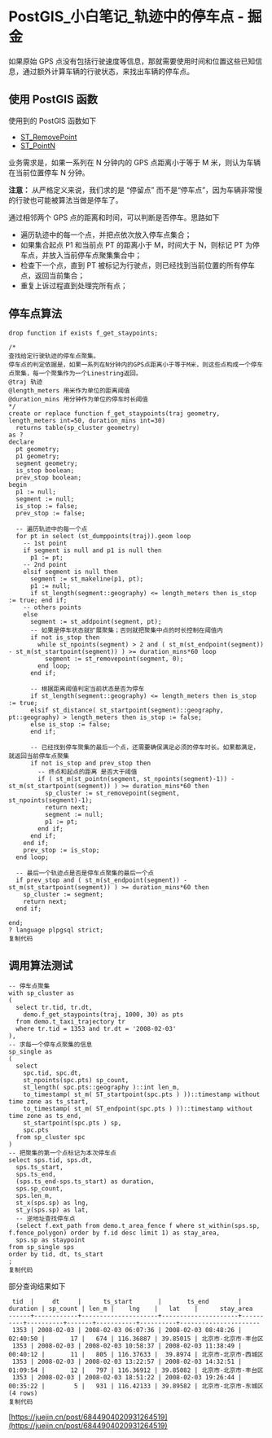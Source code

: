 # PostGIS_小白笔记_轨迹中的停车点 - 掘金
如果原始 GPS 点没有包括行驶速度等信息，那就需要使用时间和位置这些已知信息，通过额外计算车辆的行驶状态，来找出车辆的停车点。

## 使用 PostGIS 函数

使用到的 PostGIS 函数如下

-   [ST_RemovePoint](https://link.juejin.cn/?target=https%3A%2F%2Fpostgis.net%2Fdocs%2FST_RemovePoint.html "https&#x3A;//postgis.net/docs/ST_RemovePoint.html")
-   [ST_PointN](https://link.juejin.cn/?target=https%3A%2F%2Fpostgis.net%2Fdocs%2FST_PointN.html "https&#x3A;//postgis.net/docs/ST_PointN.html")

业务需求是，如果一系列在 N 分钟内的 GPS 点距离小于等于 M 米，则认为车辆在当前位置停车 N 分钟。

**注意：**  从严格定义来说，我们求的是 “停留点” 而不是“停车点”，因为车辆非常慢的行驶也可能被算法当做是停车了。

通过相邻两个 GPS 点的距离和时间，可以判断是否停车。思路如下

-   遍历轨迹中的每一个点，并把点依次放入停车点集合；
-   如果集合起点 P1 和当前点 PT 的距离小于 M，时间大于 N，则标记 PT 为停车点，并放入当前停车点聚集集合中；
-   检查下一个点，直到 PT 被标记为行驶点，则已经找到当前位置的所有停车点，返回当前集合；
-   重复上诉过程直到处理完所有点；

## 停车点算法

    drop function if exists f_get_staypoints;

    /*
    查找给定行驶轨迹的停车点聚集。
    停车点的判定依据是，如果一系列在N分钟内的GPS点距离小于等于M米，则这些点构成一个停车点聚集，每一个聚集作为一个Linestring返回。
    @traj 轨迹
    @length_meters 用米作为单位的距离阈值
    @duration_mins 用分钟作为单位的停车时长阈值
    */
    create or replace function f_get_staypoints(traj geometry, length_meters int=50, duration_mins int=30)
      returns table(sp_cluster geometry)
    as ?
    declare
      pt geometry;
      p1 geometry;
      segment geometry;
      is_stop boolean;
      prev_stop boolean;
    begin
      p1 := null;
      segment := null;
      is_stop := false;
      prev_stop := false;
      
      -- 遍历轨迹中的每一个点
      for pt in select (st_dumppoints(traj)).geom loop
        -- 1st point 
        if segment is null and p1 is null then
          p1 := pt;
        -- 2nd point  
        elsif segment is null then
          segment := st_makeline(p1, pt);
          p1 := null;
          if st_length(segment::geography) <= length_meters then is_stop := true; end if;
        -- others points
        else
          segment := st_addpoint(segment, pt);
          -- 如果是停车状态就扩展聚集；否则就把聚集中点的时长控制在阈值内
          if not is_stop then
            while st_npoints(segment) > 2 and ( st_m(st_endpoint(segment)) - st_m(st_startpoint(segment)) ) >= duration_mins*60 loop
              segment := st_removepoint(segment, 0);
            end loop;
          end if;
          
          -- 根据距离阈值判定当前状态是否为停车
          if st_length(segment::geography) <= length_meters then is_stop := true; 
          elsif st_distance( st_startpoint(segment)::geography, pt::geography) > length_meters then is_stop := false;
          else is_stop := false;
          end if;
          
          -- 已经找到停车聚集的最后一个点，还需要确保满足必须的停车时长。如果都满足，就返回当前停车点聚集
          if not is_stop and prev_stop then
            -- 终点和起点的距离 是否大于阈值
            if ( st_m(st_pointn(segment, st_npoints(segment)-1)) - st_m(st_startpoint(segment)) ) >= duration_mins*60 then
              sp_cluster := st_removepoint(segment, st_npoints(segment)-1);
              return next;
              segment := null;
              p1 := pt;
            end if;
          end if;
        end if;
        prev_stop := is_stop;
      end loop;
      
      -- 最后一个轨迹点是否是停车点聚集的最后一个点
      if prev_stop and ( st_m(st_endpoint(segment)) - st_m(st_startpoint(segment)) ) >= duration_mins*60 then
        sp_cluster := segment;
        return next;
      end if;
      
    end;
    ? language plpgsql strict;
    复制代码

## 调用算法测试

    -- 停车点聚集
    with sp_cluster as 
    (                                    
      select tr.tid, tr.dt, 
        demo.f_get_staypoints(traj, 1000, 30) as pts 
      from demo.t_taxi_trajectory tr 
      where tr.tid = 1353 and tr.dt = '2008-02-03' 
    ),
    -- 求每一个停车点聚集的信息
    sp_single as
    (
      select 
        spc.tid, spc.dt,
        st_npoints(spc.pts) sp_count,
        st_length( spc.pts::geography )::int len_m,
        to_timestamp( st_m( ST_startpoint(spc.pts ) ))::timestamp without time zone as ts_start,
        to_timestamp( st_m( ST_endpoint(spc.pts ) ))::timestamp without time zone as ts_end,
        st_startpoint(spc.pts ) sp,
        spc.pts
      from sp_cluster spc
    )
    -- 把聚集的第一个点标记为本次停车点
    select sps.tid, sps.dt,
      sps.ts_start, 
      sps.ts_end, 
      (sps.ts_end-sps.ts_start) as duration,
      sps.sp_count,
      sps.len_m,
      st_x(sps.sp) as lng,
      st_y(sps.sp) as lat,
      -- 逆地址查找停车点
      (select f.ext_path from demo.t_area_fence f where st_within(sps.sp, f.fence_polygon) order by f.id desc limit 1) as stay_area,
      sps.sp as staypoint
    from sp_single sps
    order by tid, dt, ts_start
    ;
    复制代码

部分查询结果如下

     tid  |     dt     |      ts_start       |       ts_end        | duration | sp_count | len_m |    lng    |   lat    |      stay_area
    ------+------------+---------------------+---------------------+----------+----------+-------+-----------+----------+----------------------
     1353 | 2008-02-03 | 2008-02-03 06:07:36 | 2008-02-03 08:48:26 | 02:40:50 |       17 |   674 | 116.36887 | 39.85015 | 北京市-北京市-丰台区
     1353 | 2008-02-03 | 2008-02-03 10:58:37 | 2008-02-03 11:38:49 | 00:40:12 |       11 |   805 | 116.37633 |  39.8974 | 北京市-北京市-西城区
     1353 | 2008-02-03 | 2008-02-03 13:22:57 | 2008-02-03 14:32:51 | 01:09:54 |       12 |   797 | 116.36912 | 39.85082 | 北京市-北京市-丰台区
     1353 | 2008-02-03 | 2008-02-03 18:51:22 | 2008-02-03 19:26:44 | 00:35:22 |        5 |   931 | 116.42133 | 39.89582 | 北京市-北京市-东城区
    (4 rows)
    复制代码

 [https://juejin.cn/post/6844904020931264519](https://juejin.cn/post/6844904020931264519)
